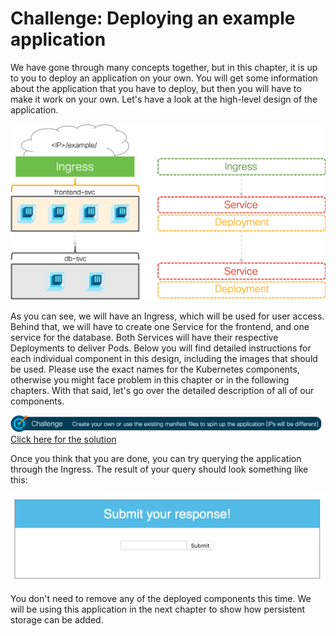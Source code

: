 # Challenge: Deploying an example application
We have gone through many concepts together, but in this chapter, it is up to you to deploy an application on your own. You will get some information about the application that you have to deploy, but then you will have to make it work on your own. Let's have a look at the high-level design of the application.

![Application Design](img/app_design.png?raw=true "Application Design")

As you can see, we will have an Ingress, which will be used for user access. Behind that, we will have to create one Service for the frontend, and one service for the database. Both Services will have their respective Deployments to deliver Pods. Below you will find detailed instructions for each individual component in this design, including the images that should be used. Please use the exact names for the Kubernetes components, otherwise you might face problem in this chapter or in the following chapters. With that said, let's go over the detailed description of all of our components.









![Challenge](img/challenge.png?raw=true "Challenge")
[Click here for the solution](./solutions/ "Click here for the solution")

Once you think that you are done, you can try querying the application through the Ingress. The result of your query should look something like this:

![Challenge Result](img/result.png?raw=true "Challenge Result")

You don't need to remove any of the deployed components this time. We will be using this application in the next chapter to show how persistent storage can be added.
